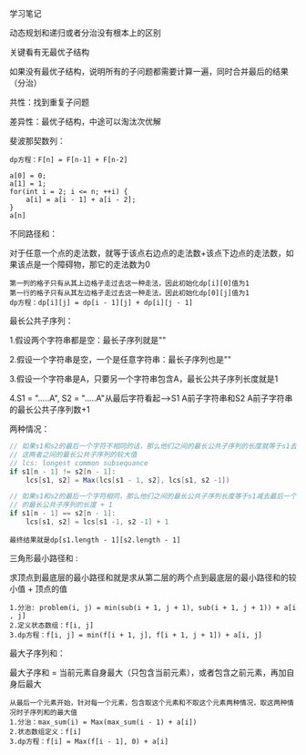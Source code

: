 学习笔记

动态规划和递归或者分治没有根本上的区别

关键看有无最优子结构

如果没有最优子结构，说明所有的子问题都需要计算一遍，同时合并最后的结果（分治） 

共性：找到重复子问题

差异性：最优子结构，中途可以淘汰次优解 



斐波那契数列：

```text
dp方程：F[n] = F[n-1] + F[n-2]

a[0] = 0; 
a[1] = 1;
for(int i = 2; i <= n; ++i) {
	a[i] = a[i - 1] + a[i - 2];
}
a[n]
```



不同路径和：

对于任意一个点的走法数，就等于该点右边点的走法数+该点下边点的走法数，如果该点是一个障碍物，那它的走法数为0 

```text
第一列的格子只有从其上边格子走过去这一种走法，因此初始化dp[i][0]值为1
第一行的格子只有从其左边格子走过去这一种走法，因此初始化dp[0][j]值为1
dp方程：dp[i][j] = dp[i - 1][j] + dp[i][j - 1]
```



最长公共子序列：

1.假设两个字符串都是空：最长子序列就是""

2.假设一个字符串是空，一个是任意字符串：最长子序列也是""

3.假设一个字符串是A，只要另一个字符串包含A，最长公共子序列长度就是1

4.S1 = ".....A", S2 = ".....A"从最后字符看起——>S1 A前子字符串和S2 A前子字符串的最长公共子序列数+1 

两种情况：

```java
// 如果s1和s2的最后一个字符不相同的话，那么他们之间的最长公共子序列的长度就等于s1去一个字符和s2来比，或者s2去一个字符和s1来比，
// 这两者之间的最长公共子序列的较大值
// lcs: longest common subsequance
if s1[n - 1] != s2[n - 1]:
    lcs[s1, s2] = Max(lcs[s1 - 1, s2], lcs[s1, s2 -1])
```

```java
// 如果s1和s2的最后一个字符相同，那么他们之间的最长公共子序列长度等于s1减去最后一个字符的子串和s2减去最后一个字符的子串
// 的最长公共子序列的长度 + 1
if s1[n - 1] == s2[n - 1]:
    lcs[s1, s2] = lcs[s1 -1, s2 -1] + 1
```

```text
最终结果就是dp[s1.length - 1][s2.length - 1]
```



三角形最小路径和 :

求顶点到最底层的最小路径和就是求从第二层的两个点到最底层的最小路径和的较小值 + 顶点的值

```text
1.分治: problem(i, j) = min(sub(i + 1, j + 1), sub(i + 1, j + 1)) + a[i , j]
2.定义状态数组：f[i, j]
3.dp方程：f[i, j] = min(f[i + 1, j], f[i + 1, j + 1]) + a[i, j]
```



最大子序列和：

最大子序和 = 当前元素自身最大（只包含当前元素），或者包含之前元素，再加自身后最大 

```text
从最后一个元素开始，针对每一个元素，包含取这个元素和不取这个元素两种情况，取这两种情况时子序列和的最大值
1.分治：max_sum(i) = Max(max_sum(i - 1) + a[i])
2.状态数组定义：f[i]
3.dp方程：f[i] = Max(f[i - 1], 0) + a[i]
```

